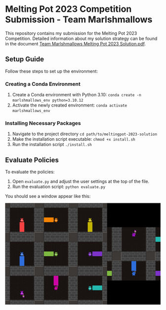 # Melting Pot 2023 Competition Submission - Team Marlshmallows

This repository contains my submission for the Melting Pot 2023 Competition. Detailed information about my solution strategy can be found in the document [Team Marlshmallows Melting Pot 2023 Solution.pdf](Team%20Marlshmallows%20Melting%20Pot%202023%20Solution.pdf).

## Setup Guide

Follow these steps to set up the environment:

### Creating a Conda Environment

1. Create a Conda environment with Python 3.10:
`conda create -n marlshmallows_env python=3.10.12`
2. Activate the newly created environment:
`conda activate marlshmallows_env`

### Installing Necessary Packages

1. Navigate to the project directory
`cd path/to/meltingpot-2023-solution`
2. Make the installation script executable:
`chmod +x install.sh`
3. Run the installation script
`./install.sh`

## Evaluate Policies

To evaluate the policies:

1. Open `evaluate.py` and adjust the user settings at the top of the file.
2. Run the evaluation script:
`python evaluate.py`

You should see a window appear like this:

![Final Results](sample_image.PNG)
